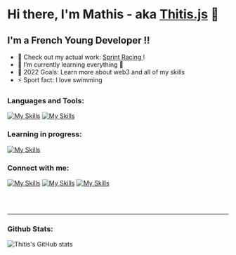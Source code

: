 # Hi there, I'm Mathis - aka [Thitis.js][website] 👋 


## I'm a French Young Developer !!

- 🔭 Check out my  actual work: [Sprint Racing ][course]!
- 🌱 I’m currently learning everything 🤣
- 🥅 2022 Goals: Learn more about web3 and all of my skills
- ⚡ Sport fact: I love swimming





### Languages and Tools:

[![My Skills](https://skillicons.dev/icons?i=html,js,css,bots,nodejs&theme=dark)](https://skillicons.dev)
[![My Skills](https://skillicons.dev/icons?i=idea,heroku,mongodb,netlify,vscode&theme=dark)](https://skillicons.dev)


### Learning in progress:

[![My Skills](https://skillicons.dev/icons?i=bootstrap,docker,linux,mysql,php,scss)](https://skillicons.dev)




### Connect with me:
[![My Skills](https://skillicons.dev/icons?i=twitter)][twitter] [![My Skills](https://skillicons.dev/icons?i=discord)][discord] [![My Skills](https://skillicons.dev/icons?i=instagram)][instagram]

</br>
</br>

---

### Github Stats:

![Thitis's GitHub stats](https://github-readme-stats.vercel.app/api?username=thitisjs&show_icons=true&theme=dracula)


[website]: https://thitisjs.netlify.app
[course]: http://sprint-racing.netlify.app
[twitter]: https://twitter.com/thitis_js
[discord]:  https://discord.gg/WgYkHMWaTw
[instagram]: https://instagram.com/thitis.js
